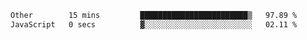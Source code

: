 <!--START_SECTION:waka-->

```txt
Other        15 mins         ████████████████████████▒   97.89 %
JavaScript   0 secs          ▓░░░░░░░░░░░░░░░░░░░░░░░░   02.11 %
```

<!--END_SECTION:waka--> 
 
